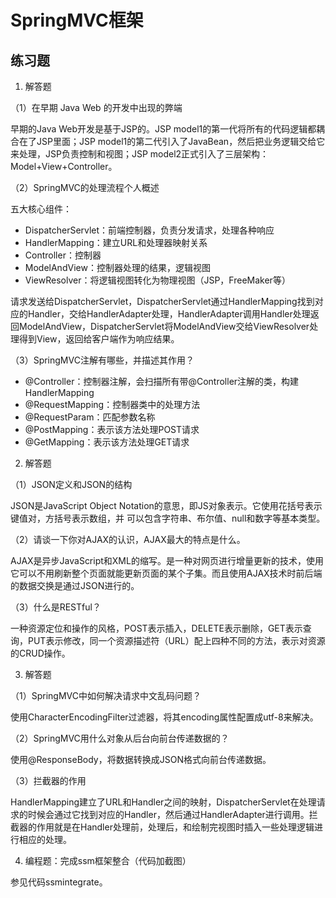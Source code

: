 # SpringMVC框架

## 练习题

1. 解答题

（1）在早期 Java Web 的开发中出现的弊端

早期的Java Web开发是基于JSP的。JSP model1的第一代将所有的代码逻辑都耦合在了JSP里面；JSP model1的第二代引入了JavaBean，然后把业务逻辑交给它来处理，JSP负责控制和视图；JSP model2正式引入了三层架构：Model+View+Controller。

（2）SpringMVC的处理流程个人概述

五大核心组件：

* DispatcherServlet：前端控制器，负责分发请求，处理各种响应
* HandlerMapping：建立URL和处理器映射关系
* Controller：控制器
* ModelAndView：控制器处理的结果，逻辑视图
* ViewResolver：将逻辑视图转化为物理视图（JSP，FreeMaker等）

请求发送给DispatcherServlet，DispatcherServlet通过HandlerMapping找到对应的Handler，交给HandlerAdapter处理，HandlerAdapter调用Handler处理返回ModelAndView，DispatcherServlet将ModelAndView交给ViewResolver处理得到View，返回给客户端作为响应结果。

（3）SpringMVC注解有哪些，并描述其作用？

* @Controller：控制器注解，会扫描所有带@Controller注解的类，构建HandlerMapping
* @RequestMapping：控制器类中的处理方法
* @RequestParam：匹配参数名称
* @PostMapping：表示该方法处理POST请求
* @GetMapping：表示该方法处理GET请求

2. 解答题

（1）JSON定义和JSON的结构

JSON是JavaScript Object Notation的意思，即JS对象表示。它使用花括号表示键值对，方括号表示数组，并 可以包含字符串、布尔值、null和数字等基本类型。

（2）请谈一下你对AJAX的认识，AJAX最大的特点是什么。

AJAX是异步JavaScript和XML的缩写。是一种对网页进行增量更新的技术，使用它可以不用刷新整个页面就能更新页面的某个子集。而且使用AJAX技术时前后端的数据交换是通过JSON进行的。

（3）什么是RESTful？

一种资源定位和操作的风格，POST表示插入，DELETE表示删除，GET表示查询，PUT表示修改，同一个资源描述符（URL）配上四种不同的方法，表示对资源的CRUD操作。

3. 解答题

（1）SpringMVC中如何解决请求中文乱码问题？

使用CharacterEncodingFilter过滤器，将其encoding属性配置成utf-8来解决。

（2）SpringMVC用什么对象从后台向前台传递数据的？

使用@ResponseBody，将数据转换成JSON格式向前台传递数据。

（3）拦截器的作用

HandlerMapping建立了URL和Handler之间的映射，DispatcherServlet在处理请求的时候会通过它找到对应的Handler，然后通过HandlerAdapter进行调用。拦截器的作用就是在Handler处理前，处理后，和绘制完视图时插入一些处理逻辑进行相应的处理。

4. 编程题：完成ssm框架整合（代码加截图）

参见代码ssmintegrate。